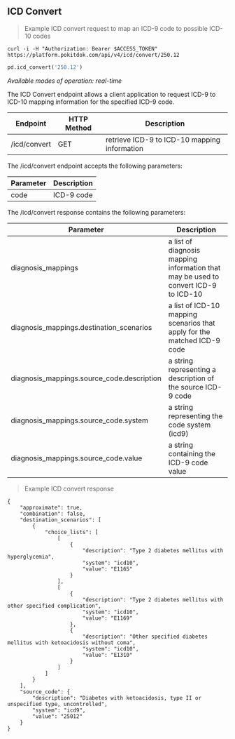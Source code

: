 ## ICD Convert
> Example ICD convert request to map an ICD-9 code to possible ICD-10 codes


```shell
curl -i -H "Authorization: Bearer $ACCESS_TOKEN" https://platform.pokitdok.com/api/v4/icd/convert/250.12
```

```python
pd.icd_convert('250.12')
```
                    
*Available modes of operation: real-time*

The ICD Convert endpoint allows a client application to request ICD-9 to ICD-10 mapping information for the
specified ICD-9 code.


Endpoint | HTTP Method | Description
-------- | ----------- | -----------
/icd/convert | GET | retrieve ICD-9 to ICD-10 mapping information


The /icd/convert endpoint accepts the following parameters:

Parameter | Description
--------- | -----------
code | ICD-9 code


The /icd/convert response contains the following parameters:

Parameter | Description
--------- | -----------
diagnosis_mappings | a list of diagnosis mapping information that may be used to convert ICD-9 to ICD-10
diagnosis_mappings.destination_scenarios | a list of ICD-10 mapping scenarios that apply for the matched ICD-9 code
diagnosis_mappings.source_code.description | a string representing a description of the source ICD-9 code
diagnosis_mappings.source_code.system | a string representing the code system (icd9)
diagnosis_mappings.source_code.value | a string containing the ICD-9 code value


> Example ICD convert response

```shell
{
    "approximate": true,
    "combination": false,
    "destination_scenarios": [
        {
            "choice_lists": [
                [
                    {
                        "description": "Type 2 diabetes mellitus with hyperglycemia",
                        "system": "icd10",
                        "value": "E1165"
                    }
                ],
                [
                    {
                        "description": "Type 2 diabetes mellitus with other specified complication",
                        "system": "icd10",
                        "value": "E1169"
                    },
                    {
                        "description": "Other specified diabetes mellitus with ketoacidosis without coma",
                        "system": "icd10",
                        "value": "E1310"
                    }
                ]
            ]
        }
    ],
    "source_code": {
        "description": "Diabetes with ketoacidosis, type II or unspecified type, uncontrolled",
        "system": "icd9",
        "value": "25012"
    }
}
```